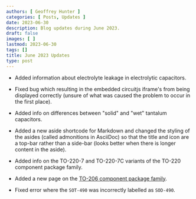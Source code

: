 ```yaml
---
authors: [ Geoffrey Hunter ]
categories: [ Posts, Updates ]
date: 2023-06-30
description: Blog updates during June 2023.
draft: false
images: [ ]
lastmod: 2023-06-30
tags: []
title: June 2023 Updates
type: post
---
```


* Added information about electrolyte leakage in electrolytic capacitors.

* Fixed bug which resulting in the embedded circuitjs iframe's from being displayed correctly (unsure of what was caused the problem to occur in the first place).

* Added info on differences between "solid" and "wet" tantalum capacitors.

* Added a new aside shortcode for Markdown and changed the styling of the asides (called admonitions in AsciiDoc) so that the title and icon are a top-bar rather than a side-bar (looks better when there is longer content in the aside).

* Added info on the TO-220-7 and TO-220-7C variants of the TO-220 component package family.

* Added a new page on the [TO-206 component package family](/pcb-design/component-packages/to-206-component-package/).

* Fixed error where the `SOT-490` was incorrectly labelled as `SOD-490`.
